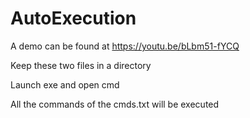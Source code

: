 # AutoExecution

A demo can be found at   https://youtu.be/bLbm51-fYCQ

Keep these two files in a directory 

Launch exe and open cmd


All the commands of the cmds.txt will be executed
